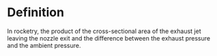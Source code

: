 # Definition

In rocketry, the product of the cross-sectional area of the exhaust jet
leaving the nozzle exit and the difference between the exhaust pressure
and the ambient pressure.
